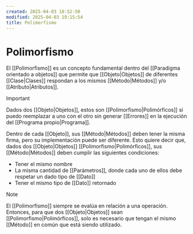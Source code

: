 ```yaml
---
created: 2025-04-03 18:52:50
modified: 2025-04-03 19:15:54
title: Polimorfismo
---
```


# Polimorfismo

El [[Polimorfismo]] es un concepto fundamental dentro del [[Paradigma orientado a objetos]] que permite que [[Objeto|Objetos]] de diferentes [[Clase|Clases]] respondan a los mismos [[Método|Métodos]] y/o [[Atributo|Atributos]].

> [!important]
> Dados dos [[Objeto|Objetos]], estos son [[Polimorfismo|Polimórficos]] si puedo reemplazar a uno con el otro sin generar [[Errores]] en la ejecución del [[Programa propio|Programa]].

Dentro de cada [[Objeto]], sus [[Método|Métodos]] deben tener la misma firma, pero su implementación puede ser diferente. Esto quiere decir que, dados dos [[Objeto|Objetos]] [[Polimorfismo|Polimórficos]], sus [[Método|Métodos]] deben cumplir las siguientes condiciones:

- Tener el mismo nombre
- La misma cantidad de [[Parámetros]], donde cada uno de ellos debe respetar un dado tipo de [[Dato]]
- Tener el mismo tipo de [[Dato]] retornado

> [!note]
> El [[Polimorfismo]] siempre se evalúa en relación a una operación. Entonces, para que dos [[Objeto|Objetos]] sean [[Polimorfismo|Polimórficos]], solo es necesario que tengan el mismo [[Método]] en común que está siendo utilizado.
